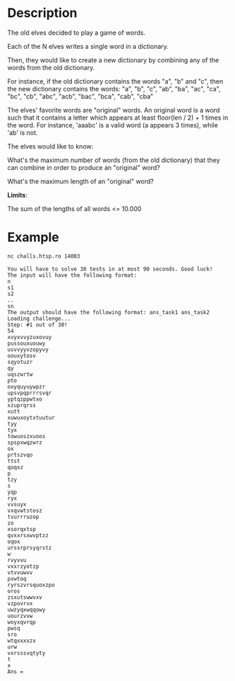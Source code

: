 # Description

The old elves decided to play a game of words.

Each of the N elves writes a single word in a dictionary.

Then, they would like to create a new dictionary by combining any of the words from the old dictionary.

For instance, if the old dictionary contains the words "a", "b" and "c", then the new dictionary contains the words: "a", "b", "c", "ab", "ba", "ac", "ca", "bc", "cb", "abc", "acb", "bac", "bca", "cab", "cba"

The elves' favorite words are "original" words. An original word is a word such that it contains a letter which appears at least floor(len / 2) + 1 times in the word. For instance, 'aaabc' is a valid word (a appears 3 times), while 'ab' is not.

The elves would like to know:

What's the maximum number of words (from the old dictionary) that they can combine in order to produce an "original" word?

What's the maximum length of an "original" word?

**Limits**:

The sum of the lengths of all words <= 10.000

# Example

```sh
nc challs.htsp.ro 14003
```

```
You will have to solve 30 tests in at most 90 seconds. Good luck!
The input will have the following format:
n
s1
s2
..
sn
The output should have the following format: ans_task1 ans_task2
Loading challenge...
Step: #1 out of 30!
54
xvyxvvyzuxovuy
pussouxuouwy
usvvyyvzopyvy
oouxytosv
sqyotuzr
qy
uqszwrtw
pto
oxyquyuywpzr
upsvpqprrrsvqr
yptqzppwtxo
xzuprqrss
xutt
xuwuxoytxtuutur
tyy
tyx
towuoszxuoos
spspxwqzwrz
ox
prtszvqo
ttst
qoqxz
p
tzy
s
yqp
ryx
vvsuyx
vxqvwtstosz
tvurrruzop
zo
xsorqxtsp
qvxxrsxwvptzz
oqox
urssrprsyqrstz
w
rvyvvu
vxxrzyotzp
vtvvuwvv
pxwtoq
ryrszvrsquoxzpo
oros
zsxutswwvxv
vzpovrvx
uwzyqxwqqowy
uourzvvw
woyxqvrqp
pwsq
sro
wtqxxxxzx
urw
vxrsssvqtyty
t
x
Ans =
```
